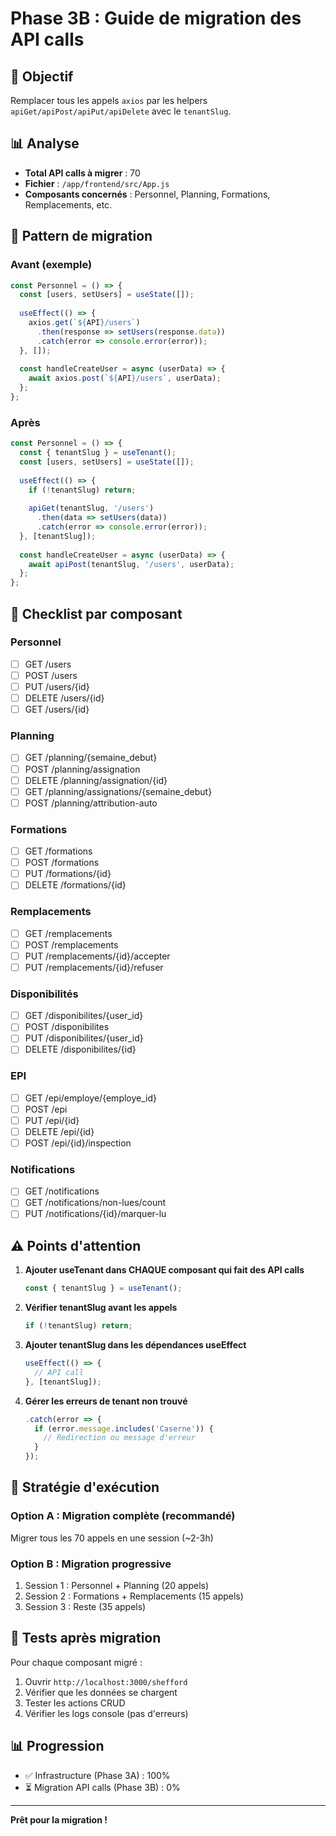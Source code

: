 # Phase 3B : Guide de migration des API calls

## 🎯 Objectif

Remplacer tous les appels `axios` par les helpers `apiGet/apiPost/apiPut/apiDelete` avec le `tenantSlug`.

## 📊 Analyse

- **Total API calls à migrer** : 70
- **Fichier** : `/app/frontend/src/App.js`
- **Composants concernés** : Personnel, Planning, Formations, Remplacements, etc.

## 🔧 Pattern de migration

### Avant (exemple)
```javascript
const Personnel = () => {
  const [users, setUsers] = useState([]);
  
  useEffect(() => {
    axios.get(`${API}/users`)
      .then(response => setUsers(response.data))
      .catch(error => console.error(error));
  }, []);
  
  const handleCreateUser = async (userData) => {
    await axios.post(`${API}/users`, userData);
  };
};
```

### Après
```javascript
const Personnel = () => {
  const { tenantSlug } = useTenant();
  const [users, setUsers] = useState([]);
  
  useEffect(() => {
    if (!tenantSlug) return;
    
    apiGet(tenantSlug, '/users')
      .then(data => setUsers(data))
      .catch(error => console.error(error));
  }, [tenantSlug]);
  
  const handleCreateUser = async (userData) => {
    await apiPost(tenantSlug, '/users', userData);
  };
};
```

## 📝 Checklist par composant

### Personnel
- [ ] GET /users
- [ ] POST /users
- [ ] PUT /users/{id}
- [ ] DELETE /users/{id}
- [ ] GET /users/{id}

### Planning
- [ ] GET /planning/{semaine_debut}
- [ ] POST /planning/assignation
- [ ] DELETE /planning/assignation/{id}
- [ ] GET /planning/assignations/{semaine_debut}
- [ ] POST /planning/attribution-auto

### Formations
- [ ] GET /formations
- [ ] POST /formations
- [ ] PUT /formations/{id}
- [ ] DELETE /formations/{id}

### Remplacements
- [ ] GET /remplacements
- [ ] POST /remplacements
- [ ] PUT /remplacements/{id}/accepter
- [ ] PUT /remplacements/{id}/refuser

### Disponibilités
- [ ] GET /disponibilites/{user_id}
- [ ] POST /disponibilites
- [ ] PUT /disponibilites/{user_id}
- [ ] DELETE /disponibilites/{id}

### EPI
- [ ] GET /epi/employe/{employe_id}
- [ ] POST /epi
- [ ] PUT /epi/{id}
- [ ] DELETE /epi/{id}
- [ ] POST /epi/{id}/inspection

### Notifications
- [ ] GET /notifications
- [ ] GET /notifications/non-lues/count
- [ ] PUT /notifications/{id}/marquer-lu

## ⚠️ Points d'attention

1. **Ajouter useTenant dans CHAQUE composant qui fait des API calls**
   ```javascript
   const { tenantSlug } = useTenant();
   ```

2. **Vérifier tenantSlug avant les appels**
   ```javascript
   if (!tenantSlug) return;
   ```

3. **Ajouter tenantSlug dans les dépendances useEffect**
   ```javascript
   useEffect(() => {
     // API call
   }, [tenantSlug]);
   ```

4. **Gérer les erreurs de tenant non trouvé**
   ```javascript
   .catch(error => {
     if (error.message.includes('Caserne')) {
       // Redirection ou message d'erreur
     }
   });
   ```

## 🚀 Stratégie d'exécution

### Option A : Migration complète (recommandé)
Migrer tous les 70 appels en une session (~2-3h)

### Option B : Migration progressive
1. Session 1 : Personnel + Planning (20 appels)
2. Session 2 : Formations + Remplacements (15 appels)
3. Session 3 : Reste (35 appels)

## 🧪 Tests après migration

Pour chaque composant migré :
1. Ouvrir `http://localhost:3000/shefford`
2. Vérifier que les données se chargent
3. Tester les actions CRUD
4. Vérifier les logs console (pas d'erreurs)

## 📊 Progression

- ✅ Infrastructure (Phase 3A) : 100%
- ⏳ Migration API calls (Phase 3B) : 0%

---

**Prêt pour la migration !**
